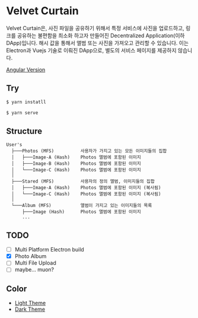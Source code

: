 # Velvet Curtain

Velvet Curtain은, 사진 파일을 공유하기 위해서 특정 서비스에 사진을 업로드하고, 링크를 공유하는 불편함을 최소화 하고자 만들어진 Decentralized Application(이하 DApp)입니다. 해시 값을 통해서 앨범 또는 사진을 가져오고 관리할 수 있습니다. 이는 Electron과 Vuejs 기술로 이뤄진 DApp으로, 별도의 서비스 페이지를 제공하지 않습니다.

[Angular Version](https://github.com/nipol/ngVelvetCurtain)

## Try
```sh
$ yarn instatll

$ yarn serve
```

## Structure
```
User's
  ├───Photos (MFS)          사용자가 가지고 있는 모든 이미지들의 집합
  │   ├───Image-A (Hash)    Photos 앨범에 포함된 이미지
  │   ├───Image-B (Hash)    Photos 앨범에 포함된 이미지
  │   └───Image-C (Hash)    Photos 앨범에 포함된 이미지
  │
  ├───Stared (MFS)          사용자의 정의 앨범, 이미지들의 집합
  │   ├───Image-A (Hash)    Photos 앨범에 포함된 이미지 (복사됨)
  │   └───Image-C (Hash)    Photos 앨범에 포함된 이미지 (복사됨)
  │
  └───Album (MFS)           앨범이 가지고 있는 이미지들의 목록
      ├───Image (Hash)      Photos 앨범에 포함된 이미지
      ...
```

## TODO
 - [ ] Multi Platform Electron build
 - [x] Photo Album
 - [ ] Multi File Upload
 - [ ] maybe... muon?

## Color
  * [Light Theme](https://colorhunt.co/palette/112572)
  * [Dark Theme](https://colorhunt.co/palette/114174)
